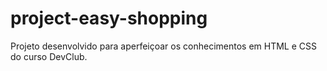 # project-easy-shopping
Projeto desenvolvido para aperfeiçoar os conhecimentos em HTML e CSS do curso DevClub.
